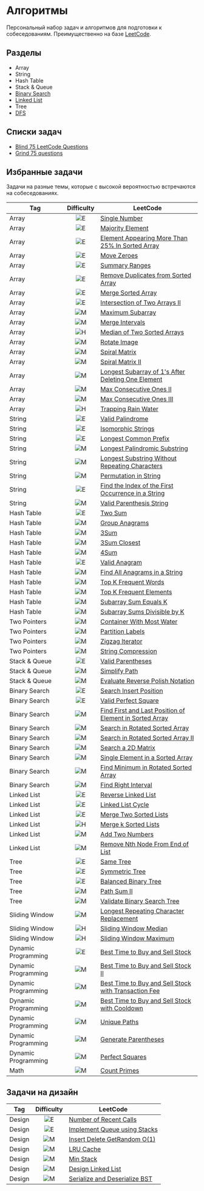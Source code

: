 # Алгоритмы

Персональный набор задач и алгоритмов для подготовки к собеседованиям. Преимущественно на базе [LeetCode](https://leetcode.com).

## Разделы

- Array
- String
- Hash Table
- Stack & Queue
- [Binary Search](topics/binary_search.md)
- [Linked List](topics/linked_list.md)
- Tree
- [DFS](topics/dfs.md)

## Списки задач

- [Blind 75 LeetCode Questions](https://leetcode.com/discuss/general-discussion/460599/blind-75-leetcode-questions)
- [Grind 75 questions](https://www.techinterviewhandbook.org/grind75/)

## Избранные задачи

Задачи на разные темы, которые с высокой вероятностью встречаются на собеседованиях.

| Tag                 |                 Difficulty                  | LeetCode                                                                                                                                          |
| ------------------- | :-----------------------------------------: | ------------------------------------------------------------------------------------------------------------------------------------------------- |
| Array               | ![E](https://img.shields.io/badge/E-00b8a3) | [Single Number](https://leetcode.com/problems/single-number)                                                                                      |
| Array               | ![E](https://img.shields.io/badge/E-00b8a3) | [Majority Element](https://leetcode.com/problems/majority-element)                                                                                |
| Array               | ![E](https://img.shields.io/badge/E-00b8a3) | [Element Appearing More Than 25% In Sorted Array](https://leetcode.com/problems/element-appearing-more-than-25-in-sorted-array)                   |
| Array               | ![E](https://img.shields.io/badge/E-00b8a3) | [Move Zeroes](https://leetcode.com/problems/move-zeroes)                                                                                          |
| Array               | ![E](https://img.shields.io/badge/E-00b8a3) | [Summary Ranges](https://leetcode.com/problems/summary-ranges)                                                                                    |
| Array               | ![E](https://img.shields.io/badge/E-00b8a3) | [Remove Duplicates from Sorted Array](https://leetcode.com/problems/remove-duplicates-from-sorted-array)                                          |
| Array               | ![E](https://img.shields.io/badge/E-00b8a3) | [Merge Sorted Array](https://leetcode.com/problems/merge-sorted-array)                                                                            |
| Array               | ![E](https://img.shields.io/badge/E-00b8a3) | [Intersection of Two Arrays II](https://leetcode.com/problems/intersection-of-two-arrays-ii)                                                      |
| Array               | ![M](https://img.shields.io/badge/M-ffc01e) | [Maximum Subarray](https://leetcode.com/problems/maximum-subarray)                                                                                |
| Array               | ![M](https://img.shields.io/badge/M-ffc01e) | [Merge Intervals](https://leetcode.com/problems/merge-intervals)                                                                                  |
| Array               | ![H](https://img.shields.io/badge/H-ff375f) | [Median of Two Sorted Arrays](https://leetcode.com/problems/median-of-two-sorted-arrays)                                                          |
| Array               | ![M](https://img.shields.io/badge/M-ffc01e) | [Rotate Image](https://leetcode.com/problems/rotate-image)                                                                                        |
| Array               | ![M](https://img.shields.io/badge/M-ffc01e) | [Spiral Matrix](https://leetcode.com/problems/spiral-matrix)                                                                                      |
| Array               | ![M](https://img.shields.io/badge/M-ffc01e) | [Spiral Matrix II](https://leetcode.com/problems/spiral-matrix-ii)                                                                                |
| Array               | ![M](https://img.shields.io/badge/M-ffc01e) | [Longest Subarray of 1's After Deleting One Element](https://leetcode.com/problems/longest-subarray-of-1s-after-deleting-one-element)             |
| Array               | ![M](https://img.shields.io/badge/M-ffc01e) | [Max Consecutive Ones II](https://leetcode.com/problems/max-consecutive-ones-ii)                                                                  |
| Array               | ![M](https://img.shields.io/badge/M-ffc01e) | [Max Consecutive Ones III](https://leetcode.com/problems/max-consecutive-ones-iii)                                                                |
| Array               | ![H](https://img.shields.io/badge/H-ff375f) | [Trapping Rain Water](https://leetcode.com/problems/trapping-rain-water)                                                                          |
| String              | ![E](https://img.shields.io/badge/E-00b8a3) | [Valid Palindrome](https://leetcode.com/problems/valid-palindrome)                                                                                |
| String              | ![E](https://img.shields.io/badge/E-00b8a3) | [Isomorphic Strings](https://leetcode.com/problems/isomorphic-strings)                                                                            |
| String              | ![E](https://img.shields.io/badge/E-00b8a3) | [Longest Common Prefix](https://leetcode.com/problems/longest-common-prefix)                                                                      |
| String              | ![M](https://img.shields.io/badge/M-ffc01e) | [Longest Palindromic Substring](https://leetcode.com/problems/longest-palindromic-substring)                                                      |
| String              | ![M](https://img.shields.io/badge/M-ffc01e) | [Longest Substring Without Repeating Characters](https://leetcode.com/problems/longest-substring-without-repeating-characters)                    |
| String              | ![M](https://img.shields.io/badge/M-ffc01e) | [Permutation in String](https://leetcode.com/problems/permutation-in-string)                                                                      |
| String              | ![E](https://img.shields.io/badge/E-00b8a3) | [Find the Index of the First Occurrence in a String](https://leetcode.com/problems/find-the-index-of-the-first-occurrence-in-a-string)            |
| String              | ![M](https://img.shields.io/badge/M-ffc01e) | [Valid Parenthesis String](https://leetcode.com/problems/valid-parenthesis-string)                                                                |
| Hash Table          | ![E](https://img.shields.io/badge/E-00b8a3) | [Two Sum](https://leetcode.com/problems/two-sum)                                                                                                  |
| Hash Table          | ![M](https://img.shields.io/badge/M-ffc01e) | [Group Anagrams](https://leetcode.com/problems/group-anagrams)                                                                                    |
| Hash Table          | ![M](https://img.shields.io/badge/M-ffc01e) | [3Sum](https://leetcode.com/problems/3sum)                                                                                                        |
| Hash Table          | ![M](https://img.shields.io/badge/M-ffc01e) | [3Sum Closest](https://leetcode.com/problems/3sum-closest)                                                                                        |
| Hash Table          | ![M](https://img.shields.io/badge/M-ffc01e) | [4Sum](https://leetcode.com/problems/4sum)                                                                                                        |
| Hash Table          | ![E](https://img.shields.io/badge/E-00b8a3) | [Valid Anagram](https://leetcode.com/problems/valid-anagram)                                                                                      |
| Hash Table          | ![M](https://img.shields.io/badge/M-ffc01e) | [Find All Anagrams in a String](https://leetcode.com/problems/find-all-anagrams-in-a-string)                                                      |
| Hash Table          | ![M](https://img.shields.io/badge/M-ffc01e) | [Top K Frequent Words](https://leetcode.com/problems/top-k-frequent-words)                                                                        |
| Hash Table          | ![M](https://img.shields.io/badge/M-ffc01e) | [Top K Frequent Elements](https://leetcode.com/problems/top-k-frequent-elements)                                                                  |
| Hash Table          | ![M](https://img.shields.io/badge/M-ffc01e) | [Subarray Sum Equals K](https://leetcode.com/problems/subarray-sum-equals-k)                                                                      |
| Hash Table          | ![M](https://img.shields.io/badge/M-ffc01e) | [Subarray Sums Divisible by K](https://leetcode.com/problems/subarray-sums-divisible-by-k)                                                        |
| Two Pointers        | ![M](https://img.shields.io/badge/M-ffc01e) | [Container With Most Water](https://leetcode.com/problems/container-with-most-water)                                                              |
| Two Pointers        | ![M](https://img.shields.io/badge/M-ffc01e) | [Partition Labels](https://leetcode.com/problems/partition-labels)                                                                                |
| Two Pointers        | ![M](https://img.shields.io/badge/M-ffc01e) | [Zigzag Iterator](https://leetcode.com/problems/zigzag-iterator)                                                                                  |
| Two Pointers        | ![M](https://img.shields.io/badge/M-ffc01e) | [String Compression](https://leetcode.com/problems/string-compression)                                                                            |
| Stack & Queue       | ![E](https://img.shields.io/badge/E-00b8a3) | [Valid Parentheses](https://leetcode.com/problems/valid-parentheses)                                                                              |
| Stack & Queue       | ![M](https://img.shields.io/badge/M-ffc01e) | [Simplify Path](https://leetcode.com/problems/simplify-path)                                                                                      |
| Stack & Queue       | ![M](https://img.shields.io/badge/M-ffc01e) | [Evaluate Reverse Polish Notation](https://leetcode.com/problems/evaluate-reverse-polish-notation)                                                |
| Binary Search       | ![E](https://img.shields.io/badge/E-00b8a3) | [Search Insert Position](https://leetcode.com/problems/search-insert-position)                                                                    |
| Binary Search       | ![E](https://img.shields.io/badge/E-00b8a3) | [Valid Perfect Square](https://leetcode.com/problems/valid-perfect-square)                                                                        |
| Binary Search       | ![M](https://img.shields.io/badge/M-ffc01e) | [Find First and Last Position of Element in Sorted Array](https://leetcode.com/problems/find-first-and-last-position-of-element-in-sorted-array>) |
| Binary Search       | ![M](https://img.shields.io/badge/M-ffc01e) | [Search in Rotated Sorted Array](https://leetcode.com/problems/search-in-rotated-sorted-array)                                                    |
| Binary Search       | ![M](https://img.shields.io/badge/M-ffc01e) | [Search in Rotated Sorted Array II](https://leetcode.com/problems/search-in-rotated-sorted-array-ii)                                              |
| Binary Search       | ![M](https://img.shields.io/badge/M-ffc01e) | [Search a 2D Matrix](https://leetcode.com/problems/search-a-2d-matrix)                                                                            |
| Binary Search       | ![M](https://img.shields.io/badge/M-ffc01e) | [Single Element in a Sorted Array](https://leetcode.com/problems/single-element-in-a-sorted-array)                                                |
| Binary Search       | ![M](https://img.shields.io/badge/M-ffc01e) | [Find Minimum in Rotated Sorted Array](https://leetcode.com/problems/find-minimum-in-rotated-sorted-array)                                        |
| Binary Search       | ![M](https://img.shields.io/badge/M-ffc01e) | [Find Right Interval](https://leetcode.com/problems/find-right-interval)                                                                          |
| Linked List         | ![E](https://img.shields.io/badge/E-00b8a3) | [Reverse Linked List](https://leetcode.com/problems/reverse-linked-list)                                                                          |
| Linked List         | ![E](https://img.shields.io/badge/E-00b8a3) | [Linked List Cycle](https://leetcode.com/problems/linked-list-cycle)                                                                              |
| Linked List         | ![E](https://img.shields.io/badge/E-00b8a3) | [Merge Two Sorted Lists](https://leetcode.com/problems/merge-two-sorted-lists)                                                                    |
| Linked List         | ![H](https://img.shields.io/badge/H-ff375f) | [Merge k Sorted Lists](https://leetcode.com/problems/merge-k-sorted-lists)                                                                        |
| Linked List         | ![M](https://img.shields.io/badge/M-ffc01e) | [Add Two Numbers](https://leetcode.com/problems/add-two-numbers)                                                                                  |
| Linked List         | ![M](https://img.shields.io/badge/M-ffc01e) | [Remove Nth Node From End of List](https://leetcode.com/problems/remove-nth-node-from-end-of-list)                                                |
| Tree                | ![E](https://img.shields.io/badge/E-00b8a3) | [Same Tree](https://leetcode.com/problems/same-tree)                                                                                              |
| Tree                | ![E](https://img.shields.io/badge/E-00b8a3) | [Symmetric Tree](https://leetcode.com/problems/symmetric-tree)                                                                                    |
| Tree                | ![E](https://img.shields.io/badge/E-00b8a3) | [Balanced Binary Tree](https://leetcode.com/problems/balanced-binary-tree)                                                                        |
| Tree                | ![M](https://img.shields.io/badge/M-ffc01e) | [Path Sum II](https://leetcode.com/problems/path-sum-ii)                                                                                          |
| Tree                | ![M](https://img.shields.io/badge/M-ffc01e) | [Validate Binary Search Tree](https://leetcode.com/problems/validate-binary-search-tree)                                                          |
| Sliding Window      | ![M](https://img.shields.io/badge/M-ffc01e) | [Longest Repeating Character Replacement](https://leetcode.com/problems/longest-repeating-character-replacement)                                  |
| Sliding Window      | ![H](https://img.shields.io/badge/H-ff375f) | [Sliding Window Median](https://leetcode.com/problems/sliding-window-median)                                                                      |
| Sliding Window      | ![H](https://img.shields.io/badge/H-ff375f) | [Sliding Window Maximum](https://leetcode.com/problems/sliding-window-maximum)                                                                    |
| Dynamic Programming | ![E](https://img.shields.io/badge/E-00b8a3) | [Best Time to Buy and Sell Stock](https://leetcode.com/problems/best-time-to-buy-and-sell-stock)                                                  |
| Dynamic Programming | ![M](https://img.shields.io/badge/M-ffc01e) | [Best Time to Buy and Sell Stock II](https://leetcode.com/problems/best-time-to-buy-and-sell-stock-ii)                                            |
| Dynamic Programming | ![M](https://img.shields.io/badge/M-ffc01e) | [Best Time to Buy and Sell Stock with Transaction Fee](https://leetcode.com/problems/best-time-to-buy-and-sell-stock-with-transaction-fee)        |
| Dynamic Programming | ![M](https://img.shields.io/badge/M-ffc01e) | [Best Time to Buy and Sell Stock with Cooldown](https://leetcode.com/problems/best-time-to-buy-and-sell-stock-with-cooldown)                      |
| Dynamic Programming | ![M](https://img.shields.io/badge/M-ffc01e) | [Unique Paths](https://leetcode.com/problems/unique-paths)                                                                                        |
| Dynamic Programming | ![M](https://img.shields.io/badge/M-ffc01e) | [Generate Parentheses](https://leetcode.com/problems/generate-parentheses)                                                                        |
| Dynamic Programming | ![M](https://img.shields.io/badge/M-ffc01e) | [Perfect Squares](https://leetcode.com/problems/perfect-squares)                                                                                  |
| Math                | ![M](https://img.shields.io/badge/M-ffc01e) | [Count Primes](https://leetcode.com/problems/count-primes)                                                                                        |

## Задачи на дизайн

| Tag    |                 Difficulty                  | LeetCode                                                                                     |
| ------ | :-----------------------------------------: | -------------------------------------------------------------------------------------------- |
| Design | ![E](https://img.shields.io/badge/E-00b8a3) | [Number of Recent Calls](https://leetcode.com/problems/number-of-recent-calls)               |
| Design | ![E](https://img.shields.io/badge/E-00b8a3) | [Implement Queue using Stacks](https://leetcode.com/problems/implement-queue-using-stacks)   |
| Design | ![M](https://img.shields.io/badge/M-ffc01e) | [Insert Delete GetRandom O(1)](https://leetcode.com/problems/insert-delete-getrandom-o1)     |
| Design | ![M](https://img.shields.io/badge/M-ffc01e) | [LRU Cache](https://leetcode.com/problems/lru-cache)                                         |
| Design | ![M](https://img.shields.io/badge/M-ffc01e) | [Min Stack](https://leetcode.com/problems/min-stack)                                         |
| Design | ![M](https://img.shields.io/badge/M-ffc01e) | [Design Linked List](https://leetcode.com/problems/design-linked-list)                       |
| Design | ![M](https://img.shields.io/badge/M-ffc01e) | [Serialize and Deserialize BST](https://leetcode.com/problems/serialize-and-deserialize-bst) |
